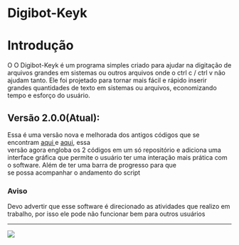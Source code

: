 # Digibot-Keyk
<h1>Introdução</h1>
<p>O O Digibot-Keyk é um programa simples criado para ajudar na digitação de arquivos grandes em sistemas ou outros arquivos onde o ctrl c / ctrl v não <br>
ajudam tanto. Ele foi projetado para tornar mais fácil e rápido inserir grandes quantidades de texto em sistemas ou arquivos, economizando tempo e esforço do usuário. </p>
<h2>Versão 2.0.0(Atual):</h2>
<p> Essa é uma versão nova e melhorada dos antigos códigos que se encontram <a href="https://github.com/joaop2p/bot1A"> aqui </a> e <a href="https://github.com/joaop2p/Bot1A01"> aqui</a>, essa <br>
versão agora engloba os 2 códigos em um só repositório e adiciona uma interface gráfica que permite o usuário ter uma interação mais prática com o software. Além de ter uma barra de progresso para que <br>
se possa acompanhar o andamento do script</p>
<h3>Aviso</h3>
<p> Devo advertir que esse software é direcionado as atividades que realizo em trabalho, por isso ele pode não funcionar bem para outros usuários</p>
<hr>
<div>
<img src="http://img.shields.io/static/v1?label=STATUS&message=EM%20DESENVOLVIMENTO&color=GREEN&style=for-the-badge"/>
</div>
